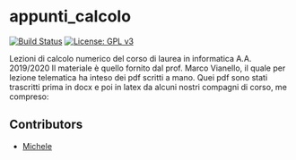# appunti_calcolo

[![Build Status](https://travis-ci.com/Butterneck/appunti_calcolo.svg?branch=master)](https://travis-ci.com/Butterneck/appunti_calcolo)
[![License: GPL v3](https://img.shields.io/badge/License-GPLv3-blue.svg)](https://www.gnu.org/licenses/gpl-3.0)

Lezioni di calcolo numerico del corso di laurea in informatica A.A. 2019/2020
Il materiale è quello fornito dal prof. Marco Vianello, il quale per lezione telematica ha inteso dei pdf scritti a mano.
Quei pdf sono stati trascritti prima in docx e poi in latex da alcuni nostri compagni di corso, me compreso:

## Contributors
- [Michele](https://github.com/occhiopazzo)
